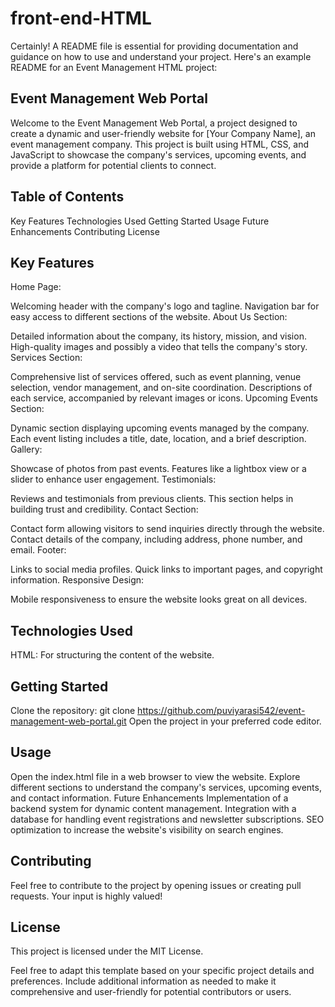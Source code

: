 # front-end-HTML
Certainly! A README file is essential for providing documentation and guidance on how to use and understand your project. Here's an example README for an Event Management HTML project:

## Event Management Web Portal
Welcome to the Event Management Web Portal, a project designed to create a dynamic and user-friendly website for [Your Company Name], an event management company. This project is built using HTML, CSS, and JavaScript to showcase the company's services, upcoming events, and provide a platform for potential clients to connect.

## Table of Contents
Key Features
Technologies Used
Getting Started
Usage
Future Enhancements
Contributing
License
## Key Features
Home Page:

Welcoming header with the company's logo and tagline.
Navigation bar for easy access to different sections of the website.
About Us Section:

Detailed information about the company, its history, mission, and vision.
High-quality images and possibly a video that tells the company's story.
Services Section:

Comprehensive list of services offered, such as event planning, venue selection, vendor management, and on-site coordination.
Descriptions of each service, accompanied by relevant images or icons.
Upcoming Events Section:

Dynamic section displaying upcoming events managed by the company.
Each event listing includes a title, date, location, and a brief description.
Gallery:

Showcase of photos from past events.
Features like a lightbox view or a slider to enhance user engagement.
Testimonials:

Reviews and testimonials from previous clients.
This section helps in building trust and credibility.
Contact Section:

Contact form allowing visitors to send inquiries directly through the website.
Contact details of the company, including address, phone number, and email.
Footer:

Links to social media profiles.
Quick links to important pages, and copyright information.
Responsive Design:

Mobile responsiveness to ensure the website looks great on all devices.
## Technologies Used
HTML: For structuring the content of the website.

## Getting Started
Clone the repository: git clone https://github.com/puviyarasi542/event-management-web-portal.git
Open the project in your preferred code editor.
## Usage
Open the index.html file in a web browser to view the website.
Explore different sections to understand the company's services, upcoming events, and contact information.
Future Enhancements
Implementation of a backend system for dynamic content management.
Integration with a database for handling event registrations and newsletter subscriptions.
SEO optimization to increase the website's visibility on search engines.
## Contributing
Feel free to contribute to the project by opening issues or creating pull requests. Your input is highly valued!

## License
This project is licensed under the MIT License.

Feel free to adapt this template based on your specific project details and preferences. Include additional information as needed to make it comprehensive and user-friendly for potential contributors or users.





